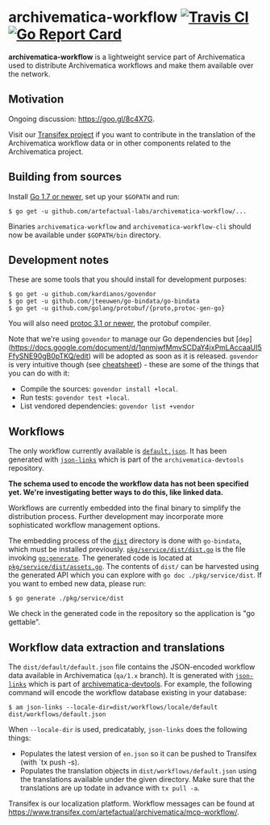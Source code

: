 # archivematica-workflow [![Travis CI](https://travis-ci.org/artefactual-labs/archivematica-workflow.svg?branch=master)](https://travis-ci.org/artefactual-labs/archivematica-workflow) [![Go Report Card](https://goreportcard.com/badge/artefactual-labs/archivematica-workflow)](https://goreportcard.com/report/artefactual-labs/archivematica-workflow)

**archivematica-workflow** is a lightweight service part of Archivematica used to distribute Archivematica workflows and make them available over the network.

## Motivation

Ongoing discussion: https://goo.gl/8c4X7G.

Visit our [Transifex project](https://www.transifex.com/artefactual/archivematica/dashboard/) if you want to contribute in the translation of the Archivematica workflow data or in other components related to the Archivematica project.

## Building from sources

Install [Go 1.7 or newer](https://golang.org/dl/), set up your `$GOPATH` and run:

    $ go get -u github.com/artefactual-labs/archivematica-workflow/...

Binaries `archivematica-workflow` and `archivematica-workflow-cli` should now be available under `$GOPATH/bin` directory.

## Development notes

These are some tools that you should install for development purposes:

    $ go get -u github.com/kardianos/govendor
    $ go get -u github.com/jteeuwen/go-bindata/go-bindata
    $ go get -u github.com/golang/protobuf/{proto,protoc-gen-go}

You will also need [protoc 3.1 or newer](https://github.com/google/protobuf/releases), the protobuf compiler.

Note that we're using `govendor` to manage our Go dependencies but [`dep`] (https://docs.google.com/document/d/1qnmjwfMmvSCDaY4jxPmLAccaaUI5FfySNE90gB0pTKQ/edit) will be adopted as soon as it is released. `govendor` is very intuitive though (see [cheatsheet](https://github.com/kardianos/govendor/wiki/Govendor-CheatSheet)) - these are some of the things that you can do with it:

- Compile the sources: `govendor install +local`.
- Run tests: `govendor test +local`.
- List vendored dependencies: `govendor list +vendor`

## Workflows

The only workflow currently available is [`default.json`](dist/default.json). It has been generated with [`json-links`](https://github.com/artefactual/archivematica-devtools/commit/147141fec86a14dd0585129dfb99f48134142548) which is part of the `archivematica-devtools` repository.

**The schema used to encode the workflow data has not been specified yet. We're investigating better ways to do this, like linked data.**

Workflows are currently embedded into the final binary to simplify the distribution process. Further development may incorporate more sophisticated workflow management options.

The embedding process of the [`dist`](dist/) directory is done with `go-bindata`, which must be installed previously. [`pkg/service/dist/dist.go`](pkg/service/dist/dist.go) is the file invoking [`go:generate`](https://blog.golang.org/generate). The generated code is located at [`pkg/service/dist/assets.go`](pkg/service/dist/assets.go). The contents of `dist/` can be harvested using the generated API which you can explore with `go doc ./pkg/service/dist`. If you want to embed new data, please run:

    $ go generate ./pkg/service/dist

We check in the generated code in the repository so the application is "go gettable".

## Workflow data extraction and translations

The `dist/default/default.json` file contains the JSON-encoded workflow data available in Archivematica (`qa/1.x` branch). It is generated with [`json-links`](https://github.com/artefactual/archivematica-devtools/commit/147141fec86a14dd0585129dfb99f48134142548) which is part of [archivematica-devtools](https://github.com/artefactual/archivematica-devtools). For example, the following command will encode the workflow database existing in your database:

    $ am json-links --locale-dir=dist/workflows/locale/default dist/workflows/default.json

When `--locale-dir` is used, predicatably, `json-links` does the following things:

- Populates the latest version of `en.json` so it can be pushed to Transifex (with `tx push -s).
- Populates the translation objects in `dist/workflows/default.json` using the translations available under the given directory. Make sure that the translations are up todate in advance with `tx pull -a`.

Transifex is our localization platform. Workflow messages can be found at https://www.transifex.com/artefactual/archivematica/mcp-workflow/.
